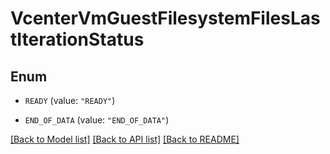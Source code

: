 # VcenterVmGuestFilesystemFilesLastIterationStatus

## Enum


* `READY` (value: `"READY"`)

* `END_OF_DATA` (value: `"END_OF_DATA"`)


[[Back to Model list]](../README.md#documentation-for-models) [[Back to API list]](../README.md#documentation-for-api-endpoints) [[Back to README]](../README.md)


